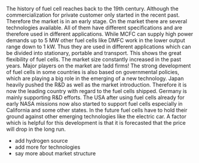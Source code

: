 The history of fuel cell reaches back to the 19th century. Although the commercialization for private customer only started in the recent past. Therefore the market is in an early stage. On the market there are several technologies available. All of them have different specifications and are therefore used in different applications. While MCFC can supply high power demands up to 5 MW other fuel cells like DMFC work in the lower output range down to 1 kW. Thus they are used in different applications which can be divided into stationary, portable  and transport. This shows the great flexibility of fuel cells.
The market size constantly increased in the past years.
Major players on the market are !add firms!
The strong development of fuel cells in some countries is also based on governmental policies, which are playing a big role in the emerging of a new technology. Japan heavily pushed the R&D as well as the market introduction. Therefore it is now the leading country with regard to the fuel cells shipped. Germany is mainly supporting R&D efforts. The USA after using fuel cells already for early NASA missions now also started to support fuel cells especially in California and some other states.
In the future fuel cells have to hold their ground against other emerging technologies like the electric car. A factor which is helpful for this development is that it is forecasted that the price will drop in the long run.





+ add hydrogen source
+ add more for technologies
+ say more about market structure
